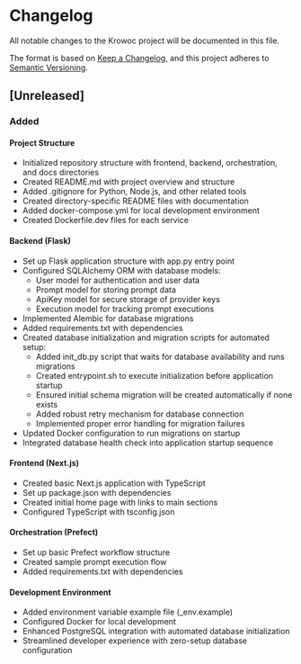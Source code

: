 # Changelog

All notable changes to the Krowoc project will be documented in this file.

The format is based on [Keep a Changelog](https://keepachangelog.com/en/1.0.0/),
and this project adheres to [Semantic Versioning](https://semver.org/spec/v2.0.0.html).

## [Unreleased]

### Added

#### Project Structure
- Initialized repository structure with frontend, backend, orchestration, and docs directories
- Created README.md with project overview and structure
- Added .gitignore for Python, Node.js, and other related tools
- Created directory-specific README files with documentation
- Added docker-compose.yml for local development environment
- Created Dockerfile.dev files for each service

#### Backend (Flask)
- Set up Flask application structure with app.py entry point
- Configured SQLAlchemy ORM with database models:
  - User model for authentication and user data
  - Prompt model for storing prompt data
  - ApiKey model for secure storage of provider keys
  - Execution model for tracking prompt executions
- Implemented Alembic for database migrations
- Added requirements.txt with dependencies
- Created database initialization and migration scripts for automated setup:
  - Added init_db.py script that waits for database availability and runs migrations
  - Created entrypoint.sh to execute initialization before application startup
  - Ensured initial schema migration will be created automatically if none exists
  - Added robust retry mechanism for database connection
  - Implemented proper error handling for migration failures
- Updated Docker configuration to run migrations on startup
- Integrated database health check into application startup sequence

#### Frontend (Next.js)
- Created basic Next.js application with TypeScript
- Set up package.json with dependencies
- Created initial home page with links to main sections
- Configured TypeScript with tsconfig.json

#### Orchestration (Prefect)
- Set up basic Prefect workflow structure
- Created sample prompt execution flow
- Added requirements.txt with dependencies

#### Development Environment
- Added environment variable example file (_env.example)
- Configured Docker for local development
- Enhanced PostgreSQL integration with automated database initialization
- Streamlined developer experience with zero-setup database configuration 